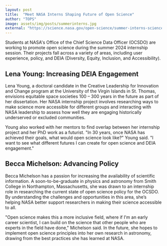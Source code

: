 ```yaml
---
layout: post
title:  "Meet NASA Interns Shaping Future of Open Science"
author: "TOPS"
image: assets/img/posts/summerinterns.jpg
external: "https://science.nasa.gov/open-science/summer-interns-science-data/"
---
```

Students at NASA's Office of the Chief Science Data Officer (OCSDO) are working to promote open science during the summer 2024 internship session. Their projects fall across a variety of areas, including user experience, policy, and DEIA (Diversity, Equity, Inclusion, and Accessibility).

## Lena Young: Increasing DEIA Engagement

Lena Young, a doctoral candidate in the Creative Leadership for Innovation and Change program at the University of the Virgin Islands in St. Thomas, envisions equitable space societies 100 – 300 years in the future as part of her dissertation. Her NASA internship project involves researching ways to make science more accessible for different groups and interacting with NASA leadership to assess how well they are engaging historically underserved or excluded communities.

Young also worked with her mentors to find overlap between her internship project and her PhD work as a futurist. "In 30 years, once NASA has achieved their goals, what would open science look like?" Young said. "I want to see what different futures I can create for open science and DEIA engagement."

## Becca Michelson: Advancing Policy

Becca Michelson has a passion for increasing the availability of scientific information. A soon-to-be-graduate in physics and astronomy from Smith College in Northampton, Massachusetts, she was drawn to an internship role in researching the current state of open science policy for the OCSDO. By understanding the challenges and opportunities in this area, she’s helping NASA better support researchers in making their science accessible to all.

"Open science makes this a more inclusive field, where if I'm an early career scientist, I can build on the science that other people who are experts in the field have done," Michelson said. In the future, she hopes to implement open science principles into her own research in astronomy, drawing from the best practices she has learned at NASA.